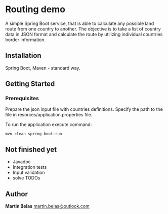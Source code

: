# Routing demo

A simple Spring Boot service, that is able to calculate any possible land
route from one country to another. The objective is to take a list of country data in JSON format
and calculate the route by utilizing individual countries border information.


## Installation

Spring Boot, Maven - standard way.


## Getting Started

### Prerequisites

Prepare the json input file with countries definitions.
Specify the path to the file in resorces/application.properties file.


To run the application execute command:

```
mvn clean spring-boot:run
```


## Not finished yet
- Javadoc
- Integration tests
- Input validation
- solve TODOs


## Author

**Martin Belas** <martin.belas@outlook.com>

